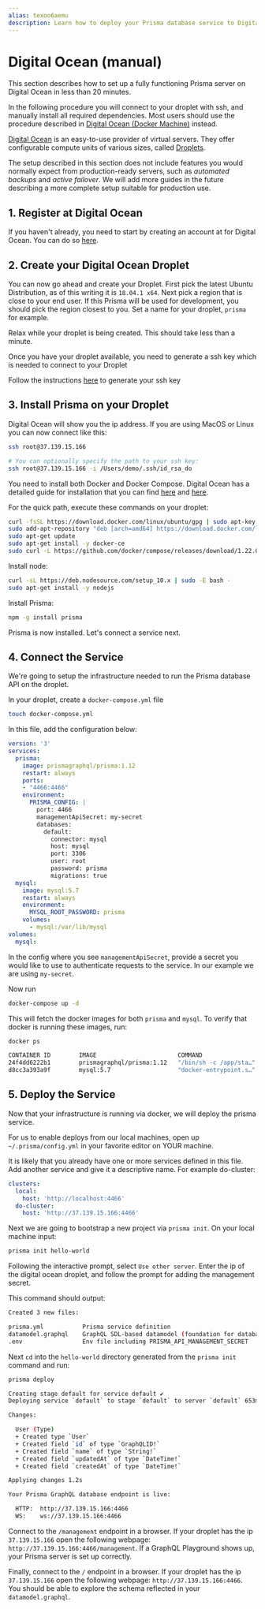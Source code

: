 ```yaml
---
alias: texoo6aemu
description: Learn how to deploy your Prisma database service to Digital Ocean manually.
---
```


# Digital Ocean (manual)

This section describes how to set up a fully functioning Prisma server on Digital Ocean in less than 20 minutes.

In the following procedure you will connect to your droplet with ssh, and manually install all required dependencies. Most users should use the procedure described in [Digital Ocean (Docker Machine)](!alias-texoo9aemu) instead.

[Digital Ocean](https://www.digitalocean.com/) is an easy-to-use provider of virtual servers. They offer configurable compute units of various sizes, called [Droplets](https://www.digitalocean.com/products/droplets/).

<InfoBox>

The setup described in this section does not include features you would normally expect from production-ready servers, such as _automated backups_ and _active failover_. We will add more guides in the future describing a more complete setup suitable for production use.

</InfoBox>

## 1. Register at Digital Ocean

<Instruction>

If you haven't already, you need to start by creating an account at for Digital Ocean. You can do so [here](https://cloud.digitalocean.com/registrations/new).

</Instruction>


## 2. Create your Digital Ocean Droplet

You can now go ahead and create your Droplet. First pick the latest Ubuntu Distribution, as of this writing it is `18.04.1 x64`. Next pick a region that is close to your end user. If this Prisma will be used for development, you should pick the region closest to you. Set a name for your droplet, `prisma` for example.

Relax while your droplet is being created. This should take less than a minute.

Once you have your droplet available, you need to generate a ssh key which is needed to connect to your Droplet

<Instruction>

Follow the instructions [here](https://www.digitalocean.com/docs/droplets/how-to/add-ssh-keys/) to generate your ssh key

</Instruction>

## 3. Install Prisma on your Droplet

Digital Ocean will show you the ip address. If you are using MacOS or Linux you can now connect like this:

```sh
ssh root@37.139.15.166

# You can optionally specify the path to your ssh key:
ssh root@37.139.15.166 -i /Users/demo/.ssh/id_rsa_do
```

You need to install both Docker and Docker Compose. Digital Ocean has a detailed guide for installation that you can find [here](https://www.digitalocean.com/community/tutorials/how-to-install-and-use-docker-on-ubuntu-16-04) and [here](https://www.digitalocean.com/community/tutorials/how-to-install-docker-compose-on-ubuntu-16-04).

For the quick path, execute these commands on your droplet:

```sh
curl -fsSL https://download.docker.com/linux/ubuntu/gpg | sudo apt-key add -
sudo add-apt-repository "deb [arch=amd64] https://download.docker.com/linux/ubuntu $(lsb_release -cs) stable"
sudo apt-get update
sudo apt-get install -y docker-ce
sudo curl -L https://github.com/docker/compose/releases/download/1.22.0/docker-compose-`uname -s`-`uname -m` -o /usr/local/bin/docker-compose
```

Install node:

```sh
curl -sL https://deb.nodesource.com/setup_10.x | sudo -E bash -
sudo apt-get install -y nodejs
```

Install Prisma:

```sh
npm -g install prisma
```

Prisma is now installed. Let's connect a service next.

## 4. Connect the Service

We're going to setup the infrastructure needed to run the Prisma database API on the droplet.

In your droplet, create a `docker-compose.yml` file

```sh
touch docker-compose.yml
```
In this file, add the configuration below:

```yml
version: '3'
services:
  prisma:
    image: prismagraphql/prisma:1.12
    restart: always
    ports:
    - "4466:4466"
    environment:
      PRISMA_CONFIG: |
        port: 4466
        managementApiSecret: my-secret
        databases:
          default:
            connector: mysql
            host: mysql
            port: 3306
            user: root
            password: prisma
            migrations: true
  mysql:
    image: mysql:5.7
    restart: always
    environment:
      MYSQL_ROOT_PASSWORD: prisma
    volumes:
      - mysql:/var/lib/mysql
volumes:
  mysql:
```

In the config where you see `managementApiSecret`, provide a secret you would like to use to authenticate requests to the service. In our example we are using `my-secret`.

Now run

```sh
docker-compose up -d
```

This will fetch the docker images for both `prisma` and `mysql`. To verify that docker is running these images, run:

```sh
docker ps
```

```sh
CONTAINER ID        IMAGE                       COMMAND                  CREATED             STATUS              PORTS                    NAMES
24f4dd6222b1        prismagraphql/prisma:1.12   "/bin/sh -c /app/sta…"   15 seconds ago      Up 1 second         0.0.0.0:4466->4466/tcp   root_prisma_1
d8cc3a393a9f        mysql:5.7                   "docker-entrypoint.s…"   15 seconds ago      Up 13 seconds       3306/tcp                 root_mysql_1
```

## 5. Deploy the Service

Now that your infrastructure is running via docker, we will deploy the prisma service.

For us to enable deploys from our local machines, open up `~/.prisma/config.yml` in your favorite editor on YOUR machine.

It is likely that you already have one or more services defined in this file. Add another service and give it a descriptive name. For example do-cluster:

```yml
clusters:
  local:
    host: 'http://localhost:4466'
  do-cluster:
    host: 'http://37.139.15.166:4466'
```

Next we are going to bootstrap a new project via `prisma init`. On your local machine input:

```sh
prisma init hello-world
```

Following the interactive prompt, select `Use other server`. Enter the ip of the digital ocean droplet, and follow the prompt for adding the management secret.

This command should output:

```sh
Created 3 new files:

prisma.yml           Prisma service definition
datamodel.graphql    GraphQL SDL-based datamodel (foundation for database)
.env                 Env file including PRISMA_API_MANAGEMENT_SECRET
```

Next `cd` into the `hello-world` directory generated from the `prisma init` command and run:

```sh
prisma deploy
```

```sh
Creating stage default for service default ✔
Deploying service `default` to stage `default` to server `default` 653ms

Changes:

  User (Type)
  + Created type `User`
  + Created field `id` of type `GraphQLID!`
  + Created field `name` of type `String!`
  + Created field `updatedAt` of type `DateTime!`
  + Created field `createdAt` of type `DateTime!`

Applying changes 1.2s

Your Prisma GraphQL database endpoint is live:

  HTTP:  http://37.139.15.166:4466
  WS:    ws://37.139.15.166:4466
```

Connect to the `/management` endpoint in a browser. If your droplet has the ip `37.139.15.166` open the following webpage: `http://37.139.15.166:4466/management`. If a GraphQL Playground shows up, your Prisma server is set up correctly.

Finally, connect to the `/` endpoint in a browser. If your droplet has the ip `37.139.15.166` open the following webpage: `http://37.139.15.166:4466`. You should be able to explore the schema reflected in your `datamodel.graphql`.
